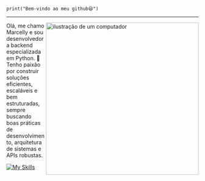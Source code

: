 <code>print("Bem-vindo ao meu github😆")</code>
<hr>


<img src="https://raw.githubusercontent.com/MicaelliMedeiros/micaellimedeiros/master/image/computer-illustration.png" alt="ilustração de um computador" min-width="400px" max-width="400px" width="400px" align="right">

<p align="left"> 
  Olá, me chamo Marcelly e sou desenvolvedora backend especializada em Python. 🚀
  Tenho paixão por construir soluções eficientes, escaláveis e bem estruturadas, sempre buscando boas práticas de desenvolvimento, arquitetura de sistemas e APIs robustas.
</p>



[![My Skills](https://skillicons.dev/icons?i=python,flask,aws,redis,mongodb)](https://skillicons.dev)
